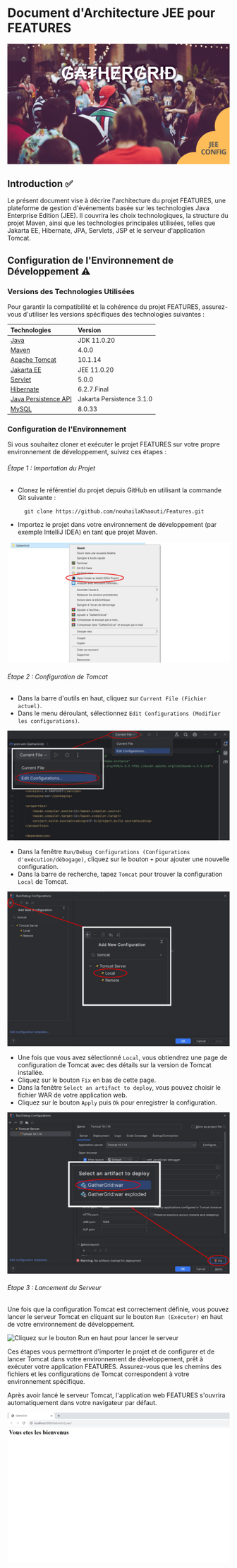 # Document d'Architecture JEE pour FEATURES

![banner](./Images/o1-651f27402642d299178454.png)

## Introduction ✅

Le présent document vise à décrire l'architecture du projet FEATURES, une plateforme de gestion d'événements basée sur les technologies Java Enterprise Edition (JEE). Il couvrira les choix technologiques, la structure du projet Maven, ainsi que les technologies principales utilisées, telles que Jakarta EE, Hibernate, JPA, Servlets, JSP et le serveur d'application Tomcat.

## Configuration de l'Environnement de Développement ⚠️

### Versions des Technologies Utilisées

Pour garantir la compatibilité et la cohérence du projet FEATURES, assurez-vous d'utiliser les versions spécifiques des technologies suivantes :

| Technologies              | Version                   |
|:--------------------------|:--------------------------|
| [Java](#)                 | JDK 11.0.20               |
| [Maven](#)                | 4.0.0                     |
| [Apache Tomcat](#)        | 10.1.14                   |
| [Jakarta EE](#)           | JEE 11.0.20               |
| [Servlet](#)              | 5.0.0                     |
| [Hibernate](#)            | 6.2.7.Final               |
| [Java Persistence API](#) | Jakarta Persistence 3.1.0 |
| [MySQL](#)                | 8.0.33                    |
  
### Configuration de l'Environnement

Si vous souhaitez cloner et exécuter le projet FEATURES sur votre propre environnement de développement, suivez ces étapes :

###### Étape 1 : Importation du Projet

- Clonez le référentiel du projet depuis GitHub en utilisant la commande Git suivante :

        git clone https://github.com/nouhailaKhaouti/Features.git

- Importez le projet dans votre environnement de développement (par exemple IntelliJ IDEA) en tant que projet Maven.

![Ouvrir le fichier avec IntelliJ Idea Project](./Images/importation.JPG)

###### Étape 2 : Configuration de Tomcat

- Dans la barre d'outils en haut, cliquez sur `Current File (Fichier actuel)`.
- Dans le menu déroulant, sélectionnez `Edit Configurations (Modifier les configurations)`.

![Cliquez sur Current file en haut puis Edit configuration](./Images/editConfig.JPG)

- Dans la fenêtre `Run/Debug Configurations (Configurations d'exécution/débogage)`, cliquez sur le bouton `+` pour ajouter une nouvelle configuration.
- Dans la barre de recherche, tapez `Tomcat` pour trouver la configuration `Local` de Tomcat.

![Cliquez sur le bouton + et effectuez une recherche sur Tomcat](./Images/editConfig1.JPG)

- Une fois que vous avez sélectionné `Local`, vous obtiendrez une page de configuration de Tomcat avec des détails sur la version de Tomcat installée.
- Cliquez sur le bouton `Fix` en bas de cette page.
- Dans la fenêtre `Select an artifact to deploy`, vous pouvez choisir le fichier WAR de votre application web.
- Cliquez sur le bouton `Apply` puis `Ok` pour enregistrer la configuration.

![Cliquez sur le bouton Fix en bas de la page de configuration](./Images/editConfig2.JPG)

###### Étape 3 : Lancement du Serveur

Une fois que la configuration Tomcat est correctement définie, vous pouvez lancer le serveur Tomcat en cliquant sur le bouton `Run (Exécuter)` en haut de votre environnement de développement.

![Cliquez sur le bouton Run en haut pour lancer le serveur](./Images/editConfig3.JPG)

Ces étapes vous permettront d'importer le projet et de configurer et de lancer Tomcat dans votre environnement de développement, prêt à exécuter votre application FEATURES. Assurez-vous que les chemins des fichiers et les configurations de Tomcat correspondent à votre environnement spécifique.

Après avoir lancé le serveur Tomcat, l'application web FEATURES s'ouvrira automatiquement dans votre navigateur par défaut.

![ L'application web FEATURES s'ouvre automatiquement](./Images/bienvenu.JPG)
